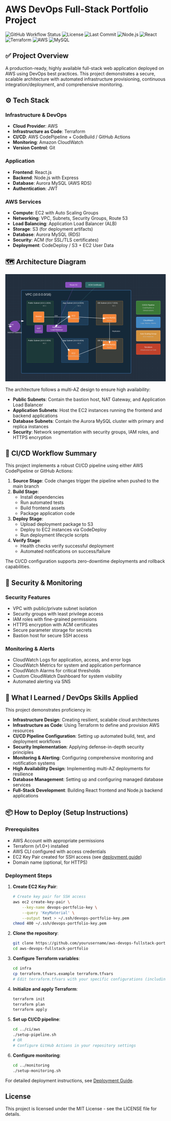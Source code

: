# AWS DevOps Full-Stack Portfolio Project

![GitHub Workflow Status](https://img.shields.io/github/actions/workflow/status/yourusername/aws-devops-fullstack-portfolio/ci-cd.yml?style=flat-square&label=build) 
![License](https://img.shields.io/badge/License-MIT-green.svg?style=flat-square) 
![Last Commit](https://img.shields.io/github/last-commit/yourusername/aws-devops-fullstack-portfolio?style=flat-square)
![Node.js](https://img.shields.io/badge/Node.js-18.x-green?style=flat-square&logo=node.js) 
![React](https://img.shields.io/badge/React-18.x-blue?style=flat-square&logo=react) 
![Terraform](https://img.shields.io/badge/Terraform-1.x-blueviolet?style=flat-square&logo=terraform)
![AWS](https://img.shields.io/badge/AWS-%23FF9900.svg?style=flat-square&logo=amazon-aws&logoColor=white)
![MySQL](https://img.shields.io/badge/MySQL-8.0-blue?style=flat-square&logo=mysql&logoColor=white)

## ✅ Project Overview

A production-ready, highly available full-stack web application deployed on AWS using DevOps best practices. This project demonstrates a secure, scalable architecture with automated infrastructure provisioning, continuous integration/deployment, and comprehensive monitoring.

## ⚙️ Tech Stack

### Infrastructure & DevOps
- **Cloud Provider**: AWS
- **Infrastructure as Code**: Terraform
- **CI/CD**: AWS CodePipeline + CodeBuild / GitHub Actions
- **Monitoring**: Amazon CloudWatch
- **Version Control**: Git

### Application
- **Frontend**: React.js
- **Backend**: Node.js with Express
- **Database**: Aurora MySQL (AWS RDS)
- **Authentication**: JWT

### AWS Services
- **Compute**: EC2 with Auto Scaling Groups
- **Networking**: VPC, Subnets, Security Groups, Route 53
- **Load Balancing**: Application Load Balancer (ALB)
- **Storage**: S3 (for deployment artifacts)
- **Database**: Aurora MySQL (RDS)
- **Security**: ACM (for SSL/TLS certificates)
- **Deployment**: CodeDeploy / S3 + EC2 User Data

## 🗺️ Architecture Diagram

![Architecture Diagram](docs/architecture.svg)

The architecture follows a multi-AZ design to ensure high availability:

- **Public Subnets**: Contain the bastion host, NAT Gateway, and Application Load Balancer
- **Application Subnets**: Host the EC2 instances running the frontend and backend applications
- **Database Subnets**: Contain the Aurora MySQL cluster with primary and replica instances
- **Security**: Network segmentation with security groups, IAM roles, and HTTPS encryption

## 🚀 CI/CD Workflow Summary

This project implements a robust CI/CD pipeline using either AWS CodePipeline or GitHub Actions:

1. **Source Stage**: Code changes trigger the pipeline when pushed to the main branch
2. **Build Stage**: 
   - Install dependencies
   - Run automated tests
   - Build frontend assets
   - Package application code
3. **Deploy Stage**:
   - Upload deployment package to S3
   - Deploy to EC2 instances via CodeDeploy
   - Run deployment lifecycle scripts
4. **Verify Stage**:
   - Health checks verify successful deployment
   - Automated notifications on success/failure

The CI/CD configuration supports zero-downtime deployments and rollback capabilities.

## 🔐 Security & Monitoring

### Security Features
- VPC with public/private subnet isolation
- Security groups with least privilege access
- IAM roles with fine-grained permissions
- HTTPS encryption with ACM certificates
- Secure parameter storage for secrets
- Bastion host for secure SSH access

### Monitoring & Alerts
- CloudWatch Logs for application, access, and error logs
- CloudWatch Metrics for system and application performance
- CloudWatch Alarms for critical thresholds
- Custom CloudWatch Dashboard for system visibility
- Automated alerting via SNS

## 🧠 What I Learned / DevOps Skills Applied

This project demonstrates proficiency in:

- **Infrastructure Design**: Creating resilient, scalable cloud architectures
- **Infrastructure as Code**: Using Terraform to define and provision AWS resources
- **CI/CD Pipeline Configuration**: Setting up automated build, test, and deployment workflows
- **Security Implementation**: Applying defense-in-depth security principles
- **Monitoring & Alerting**: Configuring comprehensive monitoring and notification systems
- **High Availability Design**: Implementing multi-AZ deployments for resilience
- **Database Management**: Setting up and configuring managed database services
- **Full-Stack Development**: Building React frontend and Node.js backend applications

## 📦 How to Deploy (Setup Instructions)

### Prerequisites
- AWS Account with appropriate permissions
- Terraform (v1.0+) installed
- AWS CLI configured with access credentials
- EC2 Key Pair created for SSH access (see [deployment guide](docs/deployment.md#setting-up-an-ec2-key-pair-for-deployment))
- Domain name (optional, for HTTPS)

### Deployment Steps

1. **Create EC2 Key Pair**:
   ```bash
   # Create key pair for SSH access
   aws ec2 create-key-pair \
       --key-name devops-portfolio-key \
       --query 'KeyMaterial' \
       --output text > ~/.ssh/devops-portfolio-key.pem
   chmod 400 ~/.ssh/devops-portfolio-key.pem
   ```

2. **Clone the repository**:
   ```bash
   git clone https://github.com/yourusername/aws-devops-fullstack-portfolio.git
   cd aws-devops-fullstack-portfolio
   ```

3. **Configure Terraform variables**:
   ```bash
   cd infra
   cp terraform.tfvars.example terraform.tfvars
   # Edit terraform.tfvars with your specific configurations (including ec2_key_name)
   ```

4. **Initialize and apply Terraform**:
   ```bash
   terraform init
   terraform plan
   terraform apply
   ```

5. **Set up CI/CD pipeline**:
   ```bash
   cd ../ci/aws
   ./setup-pipeline.sh
   # OR
   # Configure GitHub Actions in your repository settings
   ```

6. **Configure monitoring**:
   ```bash
   cd ../monitoring
   ./setup-monitoring.sh
   ```

For detailed deployment instructions, see [Deployment Guide](docs/deployment.md).

## License

This project is licensed under the MIT License - see the LICENSE file for details.
